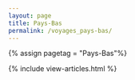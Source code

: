 ```yaml
---
layout: page
title: Pays-Bas
permalink: /voyages_pays-bas/
---
```


{% assign pagetag = "Pays-Bas"%}

{% include view-articles.html %}